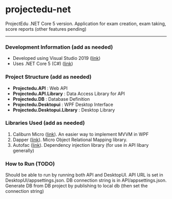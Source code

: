 # projectedu-net
ProjectEdu .NET Core 5 version.
Application for exam creation, exam taking, score reports (other features pending)

---

### Development Information (add as needed)
 - Developed using Visual Studio 2019 ([link](https://visualstudio.microsoft.com/downloads/))
 - Uses .NET Core 5 (C#) ([link](https://dotnet.microsoft.com/download/dotnet/5.0))

### Project Structure (add as needed)
 - **Projectedu.API** : Web API
 - **Projectedu.API.Library** : Data Access Library for API
 - **Projectedu.DB** : Database Definition
 - **Projectedu.Desktopui** : WPF Desktop Interface
 - **Projectedu.Desktopui.Library** : Desktop Library

### Libraries Used (add as needed)
 1. Caliburn Micro ([link](https://caliburnmicro.com/)). An easier way to implement MVVM in WPF
 2. Dapper ([link](https://github.com/DapperLib/Dapper)). Micro Object Relational Mapping library.
 3. Autofac ([link](https://autofac.org/)). Dependency injection library (for use in API libary generally)

### How to Run (TODO)
Should be able to run by running both API and DesktopUI. API URL is set in DesktopUI/appsettings.json. DB connection string is in API/appsettings.json. Generate DB from DB project by publishing to local db (then set the connection string)